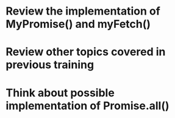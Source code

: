 # Review the implementation of MyPromise() and myFetch()

# Review other topics covered in previous training

# Think about possible implementation of Promise.all()
